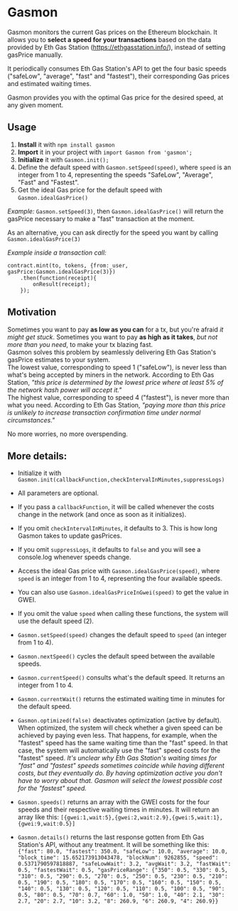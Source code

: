 


# Gasmon
Gasmon monitors the current Gas prices on the Ethereum blockchain.
It allows you to **select a speed for your transactions** based on the data provided by Eth Gas Station (https://ethgasstation.info/), instead of setting gasPrice manually.

It periodically consumes Eth Gas Station's API to get the four basic speeds ("safeLow", "average", "fast" and "fastest"), their corresponding Gas prices and estimated waiting times.

Gasmon provides you with the optimal Gas price for the desired speed, at any given moment.

## Usage
1) **Install** it with `npm install gasmon`
2) **Import** it in your project with `import Gasmon from 'gasmon';`
3) **Initialize** it with `Gasmon.init();`
4) Define the default speed with `Gasmon.setSpeed(speed)`, where `speed` is an integer from 1 to 4, representing the speeds "SafeLow", "Average", "Fast" and "Fastest".
5) Get the ideal Gas price for the default speed with `Gasmon.idealGasPrice()`

_Example:_ `Gasmon.setSpeed(3)`, then `Gasmon.idealGasPrice()` will return the gasPrice necessary to make a "fast" transaction at the moment.

As an alternative, you can ask directly for the speed you want by calling `Gasmon.idealGasPrice(3)`

_Example inside a transaction call:_

    contract.mint(to, tokens, {from:_user, gasPrice:Gasmon.idealGasPrice(3)})
        .then(function(receipt){
            onResult(receipt);
        });

## Motivation
Sometimes you want to pay **as low as you can** for a tx, but you're afraid _it might get stuck_.
Sometimes you want to pay **as high as it takes**, _but not more than you need_, to make your tx blazing fast.
\
Gasmon solves this problem by seamlessly delivering Eth Gas Station's gasPrice estimates to your system.
\
 The lowest value, corresponding to speed 1 ("safeLow"), is never less than what's being accepted by miners in the network. According to Eth Gas Station, _"this price is determined by the lowest price where at least 5% of the network hash power will accept it."_
\
The highest value, corresponding to speed 4 ("fastest"), is never more than what you need. According to Eth Gas Station, _"paying more than this price is unlikely to increase transaction confirmation time under normal circumstances."_

No more worries, no more overspending.


## More details:
* Initialize it with `Gasmon.init(callbackFunction,checkIntervalInMinutes,suppressLogs)`
* All parameters are optional.
* If you pass a `callbackFunction`, it will be called whenever the costs change in the network (and once as soon as it initializes).
* If you omit `checkIntervalInMinutes`, it defaults to 3. This is how long Gasmon takes to update gasPrices.
* If you omit `suppressLogs`, it defaults to `false` and you will see a console.log whenever speeds change.
 * Access the ideal Gas price with `Gasmon.idealGasPrice(speed)`, where `speed` is an integer from 1 to 4, representing the four available speeds.
 
* You can also use `Gasmon.idealGasPriceInGwei(speed)` to get the value in GWEI.
* If you omit the value `speed` when calling these functions, the system will use the default speed (2).
* `Gasmon.setSpeed(speed)` changes the default speed to `speed` (an integer from 1 to 4).
* `Gasmon.nextSpeed()` cycles the default speed between the available speeds.
* `Gasmon.currentSpeed()` consults what's the default speed. It returns an integer from 1 to 4.
* `Gasmon.currentWait()` returns the estimated waiting time in minutes for the default speed.
* `Gasmon.optimized(false)` deactivates optimization (active by default). When optimized, the system will check whether a given speed can be achieved by paying even less. That happens, for example, when the "fastest" speed has the same waiting time than the "fast" speed. In that case, the system will automatically use the "fast" speed costs for the "fastest" speed.
_It's unclear why Eth Gas Station's waiting times for "fast" and "fastest" speeds sometimes coincide while having different costs, but they eventually do. By having optimization active you don't have to worry about that. Gasmon will select the lowest possible cost for the "fastest" speed._
* `Gasmon.speeds()` returns an array with the GWEI costs for the four speeds and their respective waiting times in minutes. It will return an array like this:
    `[{gwei:1,wait:5},{gwei:2,wait:2.9},{gwei:5,wait:1},{gwei:9,wait:0.5}]`

    
* `Gasmon.details()` returns the last response gotten from Eth Gas Station's API, without any treatment. It will be something like this: `{"fast": 80.0, "fastest": 350.0, "safeLow": 10.0, "average": 10.0, "block_time": 15.652173913043478, "blockNum": 9262855, "speed": 0.5371790597818887, "safeLowWait": 3.2, "avgWait": 3.2, "fastWait": 0.5, "fastestWait": 0.5, "gasPriceRange": {"350": 0.5, "330": 0.5, "310": 0.5, "290": 0.5, "270": 0.5, "250": 0.5, "230": 0.5, "210": 0.5, "190": 0.5, "180": 0.5, "170": 0.5, "160": 0.5, "150": 0.5, "140": 0.5, "130": 0.5, "120": 0.5, "110": 0.5, "100": 0.5, "90": 0.5, "80": 0.5, "70": 0.7, "60": 1.0, "50": 1.0, "40": 2.1, "30": 2.7, "20": 2.7, "10": 3.2, "8": 260.9, "6": 260.9, "4": 260.9}}`